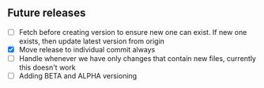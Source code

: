 ## Future releases
- [ ] Fetch before creating version to ensure new one can exist. If new one exists, then update latest version from origin
- [x] Move release to individual commit always
- [ ] Handle whenever we have only changes that contain new files, currently this doesn't work
- [ ] Adding BETA and ALPHA versioning